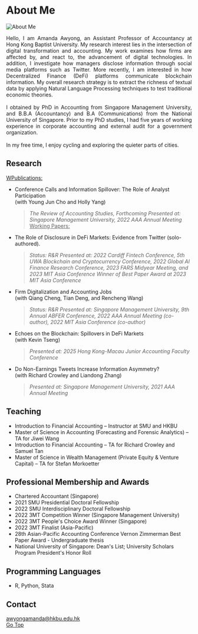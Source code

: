 # About Me
![About Me](https://user-images.githubusercontent.com/105594106/169694775-3a60710e-7571-49a9-bc69-e630082cab45.png)
<p align="justify"> 
Hello, I am Amanda Awyong, an Assistant Professor of Accountancy at Hong Kong Baptist University. My research interest lies in the intersection of digital transformation and accounting. My work examines how firms are affected by, and react to, the advancement of digital technologies. In addition, I investigate how managers disclose information through social media platforms such as Twitter. More recently, I am interested in how Decentralized Finance (DeFi) platforms communicate blockchain information. My overall research strategy is to extract the richness of textual data by applying Natural Language Processing techniques to test traditional economic theories. 
<br><br>
I obtained by PhD in Accounting from Singapore Management University, and B.B.A (Accountancy) and B.A (Communications) from the National University of Singapore. Prior to my PhD studies, I had five years of working experience in corporate accounting and external audit for a government organization. 
<br><br>
In my free time, I enjoy cycling and exploring the quieter parts of cities. 
</p>

## Research
<ins>WPublications:</ins><br>
*   Conference Calls and Information Spillover: The Role of Analyst Participation <br> (with Young Jun Cho and Holly Yang)<br>
    > <i>The Review of Accounting Studies, Forthcoming</i>
    > <i>Presented at: Singapore Management University, 2022 AAA Annual Meeting</i>
<ins>Working Papers:</ins><br>
*   The Role of Disclosure in DeFi Markets: Evidence from Twitter (solo-authored). 
    > <i>Status: R&R</i>
    > <i>Presented at: 2022 Cardiff Fintech Conference, 5th UWA Blockchain and Cryptocurrency Conference, 2022 Global AI Finance Research Conference, 2023 FARS Midyear Meeting, and 2023 MIT Asia Conference</i>
    > <i>Winner of Best Paper Award at 2023 MIT Asia Conference</i>
*   Firm Digitalization and Accounting Jobs <br> (with Qiang Cheng, Tian Deng, and Rencheng Wang)<br>
    > <i>Status: R&R</i>
    > <i>Presented at: Singapore Management University, 9th Annual ABFER Conference, 2022 AAA Annual Meeting (co-author), 2022 MIT Asia Conference (co-author)</i>
*   Echoes on the Blockchain: Spillovers in DeFi Markets <br> (with Kevin Tseng)<br>
    > <i>Presented at: 2025 Hong Kong-Macau Junior Accounting Faculty Conference</i>
*   Do Non-Earnings Tweets Increase Information Asymmetry? <br>(with Richard Crowley and Liandong Zhang)<br>
    > <i>Presented at: Singapore Management University, 2021 AAA Annual Meeting</i>

## Teaching
*   Introduction to Financial Accounting – Instructor at SMU and HKBU
*   Master of Science in Accounting (Forecasting and Forensic Analytics) – TA for Jiwei Wang<br>
*   Introduction to Financial Accounting – TA for Richard Crowley and Samuel Tan<br>
*   Master of Science in Wealth Management (Private Equity & Venture Capital) – TA for Stefan Morkoetter<br>

## Professional Membership and Awards
*   Chartered Accountant (Singapore)
*   2021 SMU Presidential Doctoral Fellowship
*   2022 SMU Interdisciplinary Doctoral Fellowship
*   2022 3MT Competition Winner (Singapore Management University)
*   2022 3MT People's Choice Award Winner (Singapore)
*   2022 3MT Finalist (Asia-Pacific)
*   28th Asian-Pacific Accounting Conference Vernon Zimmerman Best Paper Award - Undergraduate thesis
*   National University of Singapore: Dean's List; University Scholars Program President's Honor Roll

## Programming Languages
*   R, Python, Stata

## Contact
<a href='mailto:awyongamanda@hkbu.edu.hk'>
awyongamanda@hkbu.edu.hk
</a>
<br/>
<a href='https://www.awyongamanda.com/'>Go Top</a>
<br>

